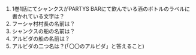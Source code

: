 1. 1巻1話にてシャンクスがPARTYS BARにて飲んでいる酒のボトルのラベルに書かれている文字は？
2. フーシャ村村長の名前は？
3. シャンクスの船の名前は？
4. アルビダの船の名前は？
5. アルビダの二つ名は？(「〇〇のアルビダ」と答えること)
